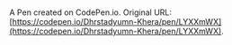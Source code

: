 # 

A Pen created on CodePen.io. Original URL: [https://codepen.io/Dhrstadyumn-Khera/pen/LYXXmWX](https://codepen.io/Dhrstadyumn-Khera/pen/LYXXmWX).

